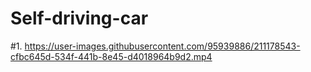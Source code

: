 # Self-driving-car

#1.
https://user-images.githubusercontent.com/95939886/211178543-cfbc645d-534f-441b-8e45-d4018964b9d2.mp4



